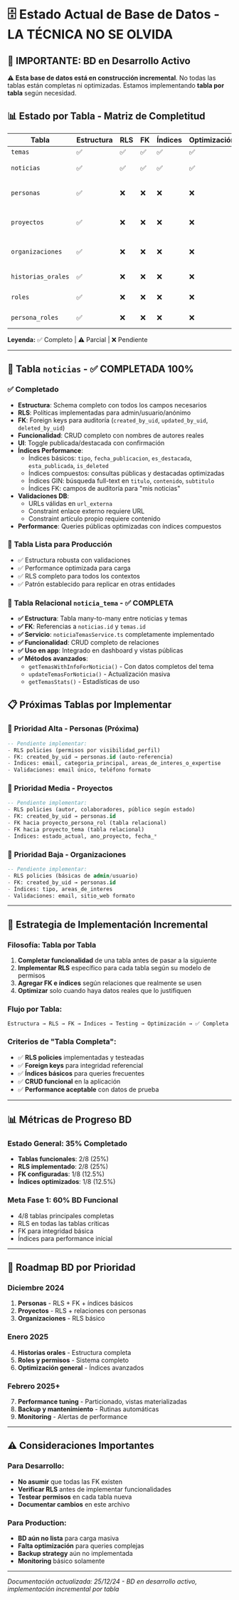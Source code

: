 # 🗄️ Estado Actual de Base de Datos - LA TÉCNICA NO SE OLVIDA

## 🎯 **IMPORTANTE: BD en Desarrollo Activo**

⚠️ **Esta base de datos está en construcción incremental**. No todas las tablas están completas ni optimizadas. Estamos implementando **tabla por tabla** según necesidad.

## 📊 **Estado por Tabla - Matriz de Completitud**

| Tabla | Estructura | RLS | FK | Índices | Optimización | Estado |
|-------|------------|-----|----|---------|--------------| -------|
| `temas` | ✅ | ✅ | ✅ | ✅ | ✅ | **Completo** |
| `noticias` | ✅ | ✅ | ✅ | ✅ | ✅ | **✅ COMPLETO** |
| `personas` | ✅ | ❌ | ❌ | ❌ | ❌ | **25% - Estructura básica** |
| `proyectos` | ✅ | ❌ | ❌ | ❌ | ❌ | **25% - Estructura básica** |
| `organizaciones` | ✅ | ❌ | ❌ | ❌ | ❌ | **20% - Estructura básica** |
| `historias_orales` | ✅ | ❌ | ❌ | ❌ | ❌ | **15% - Solo estructura** |
| `roles` | ✅ | ❌ | ❌ | ❌ | ❌ | **10% - Solo estructura** |
| `persona_roles` | ✅ | ❌ | ❌ | ❌ | ❌ | **10% - Solo estructura** |

**Leyenda:** ✅ Completo | ⚠️ Parcial | ❌ Pendiente

---
## 🎉 **Tabla `noticias` - ✅ COMPLETADA 100%**

### ✅ **Completado**
- **Estructura**: Schema completo con todos los campos necesarios
- **RLS**: Políticas implementadas para admin/usuario/anónimo  
- **FK**: Foreign keys para auditoría (`created_by_uid`, `updated_by_uid`, `deleted_by_uid`)
- **Funcionalidad**: CRUD completo con nombres de autores reales
- **UI**: Toggle publicada/destacada con confirmación
- **Índices Performance**: 
  - Índices básicos: `tipo`, `fecha_publicacion`, `es_destacada`, `esta_publicada`, `is_deleted`
  - Índices compuestos: consultas públicas y destacadas optimizadas
  - Índices GIN: búsqueda full-text en `titulo`, `contenido`, `subtitulo`
  - Índices FK: campos de auditoría para "mis noticias"
- **Validaciones DB**: 
  - URLs válidas en `url_externa`
  - Constraint enlace externo requiere URL
  - Constraint artículo propio requiere contenido
- **Performance**: Queries públicas optimizadas con índices compuestos

### 🎯 **Tabla Lista para Producción**
- ✅ Estructura robusta con validaciones
- ✅ Performance optimizada para carga
- ✅ RLS completo para todos los contextos
- ✅ Patrón establecido para replicar en otras entidades

### 🔗 **Tabla Relacional `noticia_tema` - ✅ COMPLETA**

- **✅ Estructura**: Tabla many-to-many entre noticias y temas
- **✅ FK**: Referencias a `noticias.id` y `temas.id`
- **✅ Servicio**: `noticiaTemasService.ts` completamente implementado
- **✅ Funcionalidad**: CRUD completo de relaciones
- **✅ Uso en app**: Integrado en dashboard y vistas públicas
- **✅ Métodos avanzados**: 
  - `getTemasWithInfoForNoticia()` - Con datos completos del tema
  - `updateTemasForNoticia()` - Actualización masiva
  - `getTemasStats()` - Estadísticas de uso

## 📋 **Próximas Tablas por Implementar**

### 🎯 **Prioridad Alta - Personas (Próxima)**
```sql
-- Pendiente implementar:
- RLS policies (permisos por visibilidad_perfil)
- FK: created_by_uid → personas.id (auto-referencia)
- Índices: email, categoria_principal, areas_de_interes_o_expertise
- Validaciones: email único, teléfono formato
```

### 🎯 **Prioridad Media - Proyectos**
```sql
-- Pendiente implementar:
- RLS policies (autor, colaboradores, público según estado)
- FK: created_by_uid → personas.id
- FK hacia proyecto_persona_rol (tabla relacional)
- FK hacia proyecto_tema (tabla relacional)
- Índices: estado_actual, ano_proyecto, fecha_*
```

### 🎯 **Prioridad Baja - Organizaciones**
```sql
-- Pendiente implementar:
- RLS policies (básicas de admin/usuario)
- FK: created_by_uid → personas.id  
- Índices: tipo, areas_de_interes
- Validaciones: email, sitio_web formato
```

---

## 🔧 **Estrategia de Implementación Incremental**

### **Filosofía: Tabla por Tabla**
1. **Completar funcionalidad** de una tabla antes de pasar a la siguiente
2. **Implementar RLS** específico para cada tabla según su modelo de permisos
3. **Agregar FK e índices** según relaciones que realmente se usen
4. **Optimizar** solo cuando haya datos reales que lo justifiquen

### **Flujo por Tabla:**
```
Estructura → RLS → FK → Índices → Testing → Optimización → ✅ Completa
```

### **Criterios de "Tabla Completa":**
- ✅ **RLS policies** implementadas y testeadas
- ✅ **Foreign keys** para integridad referencial
- ✅ **Índices básicos** para queries frecuentes  
- ✅ **CRUD funcional** en la aplicación
- ✅ **Performance aceptable** con datos de prueba

---

## 📊 **Métricas de Progreso BD**

### **Estado General: 35% Completado**
- **Tablas funcionales**: 2/8 (25%)
- **RLS implementado**: 2/8 (25%) 
- **FK configuradas**: 1/8 (12.5%)
- **Índices optimizados**: 1/8 (12.5%)

### **Meta Fase 1: 60% BD Funcional**
- 4/8 tablas principales completas
- RLS en todas las tablas críticas
- FK para integridad básica
- Índices para performance inicial

---

## 🎯 **Roadmap BD por Prioridad**

### **Diciembre 2024**
1. **Personas** - RLS + FK + índices básicos
2. **Proyectos** - RLS + relaciones con personas
3. **Organizaciones** - RLS básico

### **Enero 2025**  
4. **Historias orales** - Estructura completa
5. **Roles y permisos** - Sistema completo
6. **Optimización general** - Índices avanzados

### **Febrero 2025+**
7. **Performance tuning** - Particionado, vistas materializadas
8. **Backup y mantenimiento** - Rutinas automáticas
9. **Monitoring** - Alertas de performance

---

## ⚠️ **Consideraciones Importantes**

### **Para Desarrollo:**
- **No asumir** que todas las FK existen
- **Verificar RLS** antes de implementar funcionalidades
- **Testear permisos** en cada tabla nueva
- **Documentar cambios** en este archivo

### **Para Production:**
- **BD aún no lista** para carga masiva
- **Falta optimización** para queries complejas  
- **Backup strategy** aún no implementada
- **Monitoring** básico solamente

---

*Documentación actualizada: 25/12/24 - BD en desarrollo activo, implementación incremental por tabla*